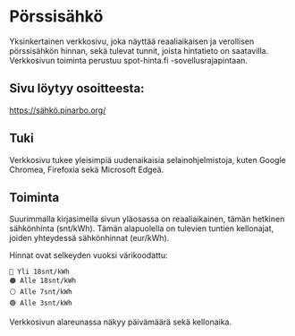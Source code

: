 
# Pörssisähkö

Yksinkertainen verkkosivu, joka näyttää reaaliaikaisen ja verollisen pörssisähkön hinnan, sekä tulevat tunnit, joista hintatieto on saatavilla. Verkkosivun toiminta perustuu spot-hinta.fi -sovellusrajapintaan.



## Sivu löytyy osoitteesta:

https://sähkö.pinarbo.org/

## Tuki

Verkkosivu tukee yleisimpiä uudenaikaisia selainohjelmistoja, kuten Google Chromea, Firefoxia sekä Microsoft Edgeä.

## Toiminta
Suurimmalla kirjasimella sivun yläosassa on reaaliaikainen, tämän hetkinen sähkönhinta (snt/kWh). Tämän alapuolella on tulevien tuntien kellonajat, joiden yhteydessä sähkönhinnat (eur/kWh).

Hinnat ovat selkeyden vuoksi värikoodattu:

```
🔴 Yli 18snt/kWh
🟠 Alle 18snt/kWh
⚪ Alle 7snt/kWh
🟢 Alle 3snt/kWh

```
Verkkosivun alareunassa näkyy päivämäärä sekä kellonaika.
